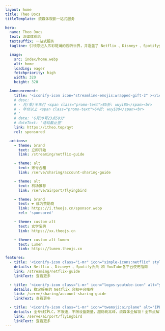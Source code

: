 ```yaml
---
layout: home
title: Theo Docs
titleTemplate: 流媒体观影一站式服务

hero:
  name: Theo Docs
  text: 流媒体观影
  textsuffix: 一站式服务
  tagline: 引领您进入五彩斑斓的视听世界，并涵盖了 Netflix 、Disney+ 、Spotify会员 和 YouTube会员 的精彩领域

  image:
    src: index/home.webp
    alt: home
    loading: eager
    fetchpriority: high
    width: 320
    height: 320

  Announcement:
    title: '<iconify-icon icon="streamline-emojis:wrapped-gift-2" ></iconify-icon> <span class="promo-title"> 青云梯 最具性价比IPLC专线!</span>'
    # desc: '
    # · 月/季/半年付 <span class="promo-text">85折: wuyi85</span><br>
    # · 年付以上 <span class="promo-text">64折: wuyi80</span><br>
    # '
    # date: '6月30号23点59分'
    # dateText: '活动截止至'
    link: https://itheo.top/qyt
    rel: sponsored

  actions:
    - theme: brand
      text: 立即开始
      link: /streaming/netflix-guide

    - theme: alt
      text: 账号合租
      link: /serve/sharing/account-sharing-guide

    - theme: alt
      text: 机场推荐
      link: /serve/airport/flyingbird

    - theme: brand
      text: ❤️ 成为赞助商
      link: https://i.theojs.cn/sponsor.webp
      rel: 'sponsored'

    - theme: custom-alt
      text: 玄学宝典
      link: https://xx.theojs.cn

    - theme: custom-alt-lumen
      text: Lumen
      link: https://lumen.theojs.cn

features:
  - title: '<iconify-icon class="i-mr" icon="simple-icons:netflix" style="color:#E50914" alt="netflix"></iconify-icon>流媒体观影'
    details: Netflix 、Disney+ 、Spotify会员 和 YouTube各平台使用指南
    link: /streaming/netflix-guide
    linkText: 查看更多

  - title: '<iconify-icon class="i-mr" icon="logos:youtube-icon" alt="youtube"></iconify-icon>合租平台'
    details: 稳定好用的 Netflix 合租平台推荐
    link: /serve/sharing/account-sharing-guide
    linkText: 查看更多

  - title: '<iconify-icon class="i-mr" icon="twemoji:airplane" alt="IPLC"></iconify-icon>优质线路'
    details: 全专线IPLC，不限速，不限设备数量，超稳晚高峰，流媒体全解锁！全节点解锁chatgpt！
    link: /serve/airport/flyingbird
    linkText: 查看更多
---
```


<Home />
